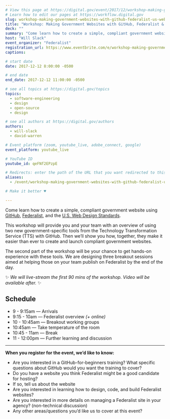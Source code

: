 ```yaml
---
# View this page at https://digital.gov/event/2017/12/workshop-making-government-websites-with-github
# Learn how to edit our pages at https://workflow.digital.gov
slug: workshop-making-government-websites-with-github-federalist-us-web-design-standards
title: "Workshop: Making Government Websites with GitHub, Federalist & U.S. Web Design Standards"
deck: ""
summary: "Come learn how to create a simple, compliant government website, using Federalist, GitHub and the U.S. Web Design Standards."
host: "Will Slack"
event_organizer: "Federalist"
registration_url: https://www.eventbrite.com/e/workshop-making-government-websites-with-federalist-github-basics-registration-39457265744
captions: 

# start date
date: 2017-12-12 8:00:00 -0500

# end date
end_date: 2017-12-12 11:00:00 -0500

# see all topics at https://digital.gov/topics
topics: 
  - software-engineering
  - design
  - open-source
  - design

# see all authors at https://digital.gov/authors
authors: 
  - will-slack
  - david-warren

# Event platform (zoom, youtube_live, adobe_connect, google)
event_platform: youtube_live

# YouTube ID
youtube_id: qeFNf2EPzpE

# Redirects: enter the path of the URL that you want redirected to this page
aliases: 
  - /event/workshop-making-government-websites-with-github-federalist-us-web-design-standards

# Make it better ♥

---
```


Come learn how to create a simple, compliant government website using [GitHub](https://www.github.com/), [Federalist](https://federalist.18f.gov/), and the [U.S. Web Design Standards](https://standards.usa.gov/).

This workshop will provide you and your team with an overview of using two new government-specific tools from the Technology Transformation Service (TTS) with GitHub. Then we’ll show you how, together, they make it easier than ever to create and launch compliant government websites.

The second part of the workshop will be your chance to get hands-on experience with these tools. We are designing three breakout sessions aimed at helping those on your team publish on Federalist by the end of the day.

:sparkles: _We will live-stream the first 90 mins of the workshop. Video will be available after._ :sparkles:

## Schedule
* 9 - 9:15am — Arrivals
* 9:15 - 10am — Federalist overview _(+ online)_
* 10 - 10:45am — Breakout working groups
* 10:45am — Take temperature of the room
* 10:45 - 11am — Break
* 11 - 12:00pm — Further learning and discussion

---

**When you register for the event, we’d like to know:**

* Are you interested in a GitHub-for-beginners training? What specific questions about GitHub would you want the training to cover?
* Do you have a website you think Federalist might be a good candidate for hosting?
* If so, tell us about the website
* Are you interested in learning how to design, code, and build Federalist websites?
* Are you interested in more details on managing a Federalist site in your agency? (non-technical discussion)
* Any other areas/questions you’d like us to cover at this event?
